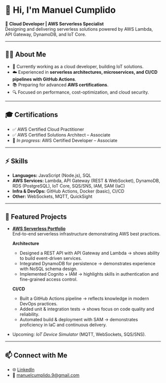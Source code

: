 
# 👋 Hi, I'm Manuel Cumplido

🚀 **Cloud Developer | AWS Serverless Specialist**  
Designing and delivering serverless solutions powered by AWS Lambda, API Gateway, DynamoDB, and IoT Core.

---

## 🧑‍💻 About Me
- 💼 Currently working as a cloud developer, building IoT solutions.  
- ☁️ Experienced in **serverless architectures, microservices, and CI/CD pipelines with GitHub Actions**.  
- 📚 Preparing for advanced **AWS certifications**.  
- 🔍 Focused on performance, cost-optimization, and cloud security.  

---

## 🎓 Certifications
- ✅ AWS Certified Cloud Practitioner  
- ✅ AWS Certified Solutions Architect – Associate  
- 🎯 *In progress:* AWS Certified Developer – Associate  

---

## ⚡ Skills
- **Languages:** JavaScript (Node.js), SQL  
- **AWS Services:** Lambda, API Gateway (REST & WebSocket), DynamoDB, RDS (PostgreSQL), IoT Core, SQS/SNS, IAM, SAM (IaC)  
- **Infra & DevOps:** GitHub Actions, Docker (basic), CI/CD  
- **Other:** WebSockets, MQTT, QuickSight  

---

## 📂 Featured Projects
- [**AWS Serverless Portfolio**](https://github.com/ManuelCumplido/aws-serverless-portfolio)  
  End-to-end serverless infrastructure demonstrating AWS best practices.  

  **Architecture**  
  - Designed a REST API with API Gateway and Lambda → shows ability to build event-driven services.  
  - Integrated DynamoDB for persistence → demonstrates experience with NoSQL schema design.  
  - Implemented Cognito + IAM → highlights skills in authentication and fine-grained access control.  

  **CI/CD**  
  - Built a GitHub Actions pipeline → reflects knowledge in modern DevOps practices.  
  - Added unit & integration tests → shows focus on code quality and reliability.  
  - Automated build & deployment with SAM → demonstrates proficiency in IaC and continuous delivery.
    
- Upcoming: *IoT Device Simulator* (MQTT, WebSockets, SQS/SNS).  

---

## 📫 Connect with Me
- 🌐 [LinkedIn](https://www.linkedin.com/in/manuel-cumplido)
- 📧 manuelcumplido.9@gmail.com  

